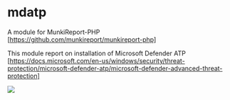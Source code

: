 # mdatp

A module for MunkiReport-PHP [https://github.com/munkireport/munkireport-php]

This module report on installation of Microsoft Defender ATP [https://docs.microsoft.com/en-us/windows/security/threat-protection/microsoft-defender-atp/microsoft-defender-advanced-threat-protection]

![](https://github.com/CristianNic/mdatp/listing.jpg)

